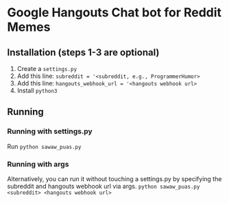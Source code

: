 # Google Hangouts Chat bot for Reddit Memes

## Installation (steps 1-3 are optional)
1. Create a `settings.py`
2. Add this line: `subreddit = '<subreddit, e.g., ProgrammerHumor>`
3. Add this line: `hangouts_webhook_url = '<hangouts webhook url>`
4. Install `python3`

## Running
### Running with settings.py
Run `python sawaw_puas.py`

### Running with args
Alternatively, you can run it without touching a settings.py by specifying the subreddit and hangouts webhook url via args.
`python sawaw_puas.py <subreddit> <hangouts webhook url>`
